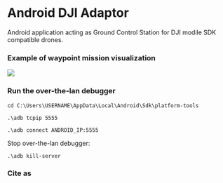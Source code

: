 # Android DJI Adaptor #

Android application acting as Ground Control Station for DJI modile SDK compatible drones. 


### Example of waypoint mission visualization
<img src="https://kapoutsis.info/wp-content/uploads/2021/04/waypoint_adroid_app.gif">

### Run the over-the-lan debugger
```
cd C:\Users\USERNAME\AppData\Local\Android\Sdk\platform-tools
```
```
.\adb tcpip 5555
```
```
.\adb connect ANDROID_IP:5555
```


Stop over-the-lan debugger:
```
.\adb kill-server
```
### Cite as
```

```

